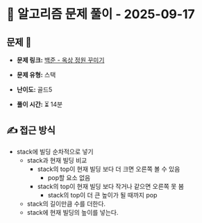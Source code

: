 # 📝 알고리즘 문제 풀이 - 2025-09-17

## 문제 📖

- **문제 링크:** [백준 - 옥상 정원 꾸미기](https://www.acmicpc.net/problem/6198)

- **문제 유형:** 스택

- **난이도:** 골드5

- **풀이 시간:** ⏳ 14분

## ✍ 접근 방식

- stack에 빌딩 순차적으로 넣기
  - stack과 현재 빌딩 비교
    - stack의 top이 현재 빌딩 보다 더 크면 오른쪽 볼 수 있음
      - pop할 요소 없음
    - stack의 top이 현재 빌딩 보다 작거나 같으면 오른쪽 못 봄
      - stack의 top이 더 큰 높이가 될 때까지 pop
  - stack의 길이만큼 수를 더한다.
  - stack에 현재 빌딩의 높이를 넣는다.
